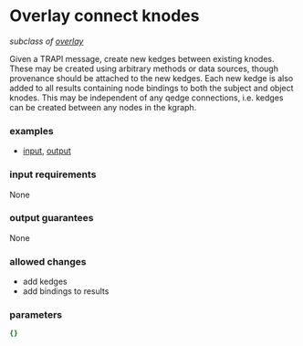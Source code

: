 # Overlay connect knodes

_subclass of [overlay](./overlay.md)_

Given a TRAPI message, create new kedges between existing knodes.  These may be created using arbitrary methods or data sources, though provenance should be attached to the new kedges.   Each new kedge is also added to all results containing node bindings to both the subject and object knodes.  This may be independent of any qedge connections, i.e. kedges can be created between any nodes in the kgraph.

### examples

- [input](../examples/overlay/messages/13_input_connectknodes.json), [output](../examples/overlay/messages/14_output_connectknodes.json)

### input requirements

None

### output guarantees

None

### allowed changes

- add kedges
- add bindings to results

### parameters

```yaml
{}
```
